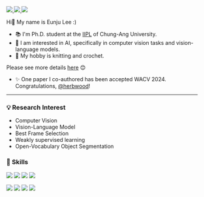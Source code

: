 <div align="left">
  <a href="mailto:dmswn5829@gmail.com" target="_blank"> 
    <img src="https://img.shields.io/badge/dmswn5829@gmail.com-EA4335?style=flat-square&logo=Gmail&logoColor=white"/>
  </a>
  <a href="mailto:dmswn5829@cau.ac.kr" target="_blank"> 
    <img src="https://img.shields.io/badge/dmswn5829@cau.ac.kr-005FF9?style=flat-square&logo=maildotru&logoColor=white"/>
  </a>
  <a href="https://www.linkedin.com/in/eunju-lee-85a1a0199/" target="_blank">
    <img src="https://img.shields.io/badge/EunjuLee-0A66C2?style=flat-square&logo=LinkedIn&logoColor=white"/>
  </a>
</div>

Hi🙌 My name is Eunju Lee :)

- 📚 I'm Ph.D. student at the [IIPL](https://sites.google.com/view/iiplcau/home) of Chung-Ang University.
- 🔭 I am interested in AI, specifically in computer vision tasks and vision-language models.
- 🧶 My hobby is knitting and crochet.

Please see more details [here]() 😊



- ✨ One paper I co-authored has been accepted WACV 2024. Congratulations, [@herbwood](https://github.com/herbwood)!

--------------------------	

### 💡 Research Interest
- Computer Vision
- Vision-Language Model
- Best Frame Selection
- Weakly supervised learning
- Open-Vocabulary Object Segmentation


### 🌟 Skills

<img src="https://img.shields.io/badge/Python-3776AB?style=flat-square&logo=Python&logoColor=white"/> <img src="https://img.shields.io/badge/Pytorch-EE4C2C?style=flat-square&logo=pytorch&logoColor=white"/> <img src="https://img.shields.io/badge/OpenCV-5C3EE8?style=flat-square&logo=OpenCV&logoColor=white"/> <img src="https://img.shields.io/badge/C++-00599C?style=flat-square&logo=cplusplus&logoColor=white"/>

<img src="https://img.shields.io/badge/Git-F05032?style=flat-square&logo=git&logoColor=white"/> <img src="https://img.shields.io/badge/W&B-FFBE00?style=flat-square&logo=weightsandbiases&logoColor=white"/> <img src="https://img.shields.io/badge/Docker-2496ED?style=flat-square&logo=docker&logoColor=white"/> <img src="https://img.shields.io/badge/Linux-FCC624?style=flat-square&logo=linux&logoColor=white"/> 


